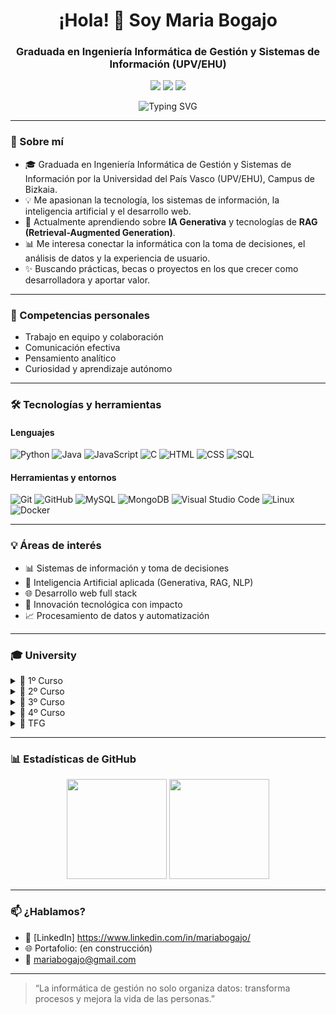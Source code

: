 <h1 align="center">¡Hola! 👋 Soy Maria Bogajo</h1>
<h3 align="center">Graduada en Ingeniería Informática de Gestión y Sistemas de Información (UPV/EHU)</h3>

<p align="center">
  <img src="https://img.shields.io/badge/Status-Open%20to%20Work-success?style=flat-square" />
  <img src="https://img.shields.io/badge/Portfolio-En%20construcci%C3%B3n-blue?style=flat-square" />
  <img src="https://img.shields.io/badge/Contact-Available-brightgreen?style=flat-square" />
</p>

<p align="center">
  <img src="https://readme-typing-svg.herokuapp.com?font=Fira+Code&size=18&duration=3000&pause=1000&center=true&vCenter=true&width=435&lines=💻+Desarrollo,+Datos+y+Gestión;📚+Siempre+aprendiendo+y+creando;🚀+En+búsqueda+de+retos+con+impacto" alt="Typing SVG" />
</p>

---

### 🌱 Sobre mí

- 🎓 Graduada en Ingeniería Informática de Gestión y Sistemas de Información por la Universidad del País Vasco (UPV/EHU), Campus de Bizkaia.
- 💡 Me apasionan la tecnología, los sistemas de información, la inteligencia artificial y el desarrollo web.
- 🧠 Actualmente aprendiendo sobre **IA Generativa** y tecnologías de **RAG (Retrieval-Augmented Generation)**.
- 📊 Me interesa conectar la informática con la toma de decisiones, el análisis de datos y la experiencia de usuario.
- ✨ Buscando prácticas, becas o proyectos en los que crecer como desarrolladora y aportar valor.

---

### 🤝 Competencias personales

- Trabajo en equipo y colaboración
- Comunicación efectiva
- Pensamiento analítico
- Curiosidad y aprendizaje autónomo

---

### 🛠️ Tecnologías y herramientas

#### Lenguajes
![Python](https://img.shields.io/badge/Python-3776AB?style=flat&logo=python&logoColor=white)
![Java](https://img.shields.io/badge/Java-ED8B00?style=flat&logo=java&logoColor=white)
![JavaScript](https://img.shields.io/badge/JavaScript-F7DF1E?style=flat&logo=javascript&logoColor=black)
![C](https://img.shields.io/badge/C-00599C?style=flat&logo=c&logoColor=white)
![HTML](https://img.shields.io/badge/HTML5-E34F26?style=flat&logo=html5&logoColor=white)
![CSS](https://img.shields.io/badge/CSS3-1572B6?style=flat&logo=css3&logoColor=white)
![SQL](https://img.shields.io/badge/SQL-003B57?style=flat&logo=postgresql&logoColor=white)

#### Herramientas y entornos
![Git](https://img.shields.io/badge/Git-F05032?style=flat&logo=git&logoColor=white)
![GitHub](https://img.shields.io/badge/GitHub-181717?style=flat&logo=github)
![MySQL](https://img.shields.io/badge/MySQL-4479A1?style=flat&logo=mysql&logoColor=white)
![MongoDB](https://img.shields.io/badge/MongoDB-47A248?style=flat&logo=mongodb&logoColor=white)
![Visual Studio Code](https://img.shields.io/badge/VS%20Code-007ACC?style=flat&logo=visualstudiocode&logoColor=white)
![Linux](https://img.shields.io/badge/Linux-FCC624?style=flat&logo=linux&logoColor=black)
![Docker](https://img.shields.io/badge/Docker-2496ED?style=flat&logo=docker&logoColor=white)

---

### 💡 Áreas de interés

- 📊 Sistemas de información y toma de decisiones  
- 🤖 Inteligencia Artificial aplicada (Generativa, RAG, NLP)  
- 🌐 Desarrollo web full stack  
- 🧪 Innovación tecnológica con impacto  
- 📈 Procesamiento de datos y automatización

---

### 🎓 University

<details>
<summary>📘 1º Curso</summary>

#### 📐 <ins>Análisis Matemático</ins>  
[Análisis](https://github.com/MariaBogajo/Analisis) – <span style="color:gray"><em><span style="color:gray"><em>Fundamentos del cálculo y funciones elementales aplicados a la ingeniería informática.</em></span>
</em></span>

#### 🌐 <ins>Fundamentos de Tecnología de Computadores</ins>  
[FTC](https://github.com/MariaBogajo/FTC) – <span style="color:gray"><em>Introducción al hardware del computador: electricidad básica, transistores y fundamentos físicos de la computación.</em></span>  

#### 📐 <ins>Matemática Discreta</ins>  
[Discreta](https://github.com/MariaBogajo/Discreta) – <span style="color:gray"><em>Lógica, conjuntos, probabilidad discreta y grafos aplicados a la resolución de problemas de ingeniería.</em></span>

#### 🌐 <ins>Principios de Diseño de Sistemas Digitales</ins>  
[PDSD](https://github.com/MariaBogajo/PDSD) – <span style="color:gray"><em>Diseño y desarrollo de sistemas digitales: electrónica básica, memoria, máquinas de estado y arquitectura funcional de procesadores.</em></span>

#### 💻 <ins>Programación Básica</ins>  
[PB](https://github.com/MariaBogajo/PB) – <span style="color:gray"><em>Fundamentos de programación imperativa: control de flujo, estructuras de datos, subprogramas y recursividad.</em></span>

#### 📐 <ins>Cálculo</ins>  
[Cálculo](https://github.com/MariaBogajo/Calculo) – <span style="color:gray"><em>Estudio de funciones, derivadas e integrales aplicadas al análisis matemático en ingeniería.</em></span>

#### 🌐 <ins>Estructura de Computadores</ins>  
[Estructura](https://github.com/MariaBogajo/Estructura) – <span style="color:gray"><em>Estudio del funcionamiento interno de un computador desde la unidad aritmético-lógica hasta niveles superiores de abstracción.</em></span>

#### 💻 <ins>Metodología de la Programación</ins>  
[MP](https://github.com/MariaBogajo/MP) – <span style="color:gray"><em>Métodos matemáticos para diseñar y verificar programas correctos, promoviendo buenas prácticas de programación.</em></span>

#### 💻 <ins>Programación Modular y Orientación a Objetos</ins>  
[PMOO](https://github.com/MariaBogajo/PMOO) – <span style="color:gray"><em>Diseño de programas estructurados y orientados a objetos como base para el desarrollo de software modular y escalable.</em></span>

#### 📐 <ins>Álgebra</ins>  
[Álgebra](https://github.com/MariaBogajo/Algebra) – <span style="color:gray"><em>Estudio de álgebra lineal: matrices, espacios vectoriales y diagonalización aplicados a problemas de ingeniería.</em></span>

</details>

<details>
<summary>📗 2º Curso</summary>

#### 🌐 <ins>Arquitectura de Computadores</ins>  
[Arquitectura](https://github.com/MariaBogajo/Arquitectura) – <span style="color:gray"><em>Funcionamiento interno del computador: memorias, periféricos y desarrollo de software a bajo nivel.</em></span>

#### 💼 <ins>Economía y Administración de Empresas</ins>  
[Economía](https://github.com/MariaBogajo/Economia) – <span style="color:gray"><em>Fundamentos de economía y gestión empresarial orientados a la toma de decisiones y la creación de valor en organizaciones.</em></span>

#### 💻 <ins>Estructuras de Datos y Algoritmos</ins>  
[EDA](https://github.com/MariaBogajo/EDA) – <span style="color:gray"><em>Diseño y análisis de algoritmos con estructuras de datos avanzadas: listas, colas, pilas, árboles, hash y grafos.</em></span>

#### 🤖 <ins>Lenguajes, Computación y Sistemas Inteligentes</ins>  
[LCSI](https://github.com/MariaBogajo/LCSI) – <span style="color:gray"><em>Estudio de los límites de la computación: lenguajes formales, máquinas de Turing, lambda-cálculo y complejidad computacional.</em></span>

#### 📊 <ins>Métodos Estadísticos de la Ingeniería</ins>  
[Estadística](https://github.com/MariaBogajo/Estadistica) – <span style="color:gray"><em>Modelos de probabilidad y estadística aplicados al análisis de algoritmos, simulación y sistemas inteligentes.</em></span>

#### 🗄️ <ins>Bases de Datos</ins>  
[BD](https://github.com/MariaBogajo/BD) – <span style="color:gray"><em>Fundamentos del modelo relacional, lenguaje SQL y transacciones en aplicaciones con acceso a bases de datos.</em></span>

#### 🧱 <ins>Ingeniería del Software</ins>  
[IS](https://github.com/MariaBogajo/IS) – <span style="color:gray"><em>Diseño e implementación de software de calidad aplicando metodologías activas, arquitecturas por capas y herramientas de desarrollo profesional.</em></span>

#### 🌐 <ins>Introducción a las Redes de Computadores</ins>  
[Redes](https://github.com/MariaBogajo/Redes) – <span style="color:gray"><em>Fundamentos de redes informáticas: modelo OSI, protocolos TCP/IP y funcionamiento básico de Internet.</em></span>

#### 🌐 <ins>Introducción a los Sistemas Operativos</ins>  
[ISO](https://github.com/MariaBogajo/ISO) – <span style="color:gray"><em>Conceptos fundamentales de los sistemas operativos: gestión de recursos, dispositivos, usuarios y servicios básicos.</em></span>

#### 📊 <ins>Investigación Operativa</ins>  
[IO](https://github.com/MariaBogajo/IO) – <span style="color:gray"><em>Modelos y técnicas cuantitativas para la toma de decisiones: programación lineal, entera, teoría de colas y simulación.</em></span>

</details>

<details>
<summary>📙 3º Curso</summary>

#### 🧱 <ins>Análisis y Diseño de Sistemas de Información</ins>  
[ADSI](https://github.com/MariaBogajo/ADSI) – <span style="color:gray"><em>Desarrollo completo de sistemas de información aplicando metodologías de análisis, diseño, pruebas y validación.</em></span>

#### 🗄️ <ins>Diseño de Bases de Datos</ins>  
[DBD](https://github.com/MariaBogajo/DBD) – <span style="color:gray"><em>Profundización en el modelado y diseño de bases de datos como soporte para el desarrollo de sistemas de información.</em></span>

#### 💼 <ins>Organización de la Producción</ins>  
[OP](https://github.com/MariaBogajo/OP) – <span style="color:gray"><em>Diseño, mejora y planificación de sistemas productivos y logísticos en entornos empresariales reales.</em></span>

#### 🗂️ <ins>Sistemas de Gestión Integrada</ins>  
[SGI](https://github.com/MariaBogajo/SGI) – <span style="color:gray"><em>Implantación de sistemas de gestión de calidad, medio ambiente y prevención de riesgos bajo normativas ISO.</em></span>

#### 🔒 <ins>Sistemas de Gestión de Seguridad de Sistemas de Información</ins>  
[SGSSI](https://github.com/MariaBogajo/SGSSI) – <span style="color:gray"><em>Identificación, análisis y control de riesgos que afectan a la seguridad de la información y los sistemas que la gestionan.</em></span>

#### 🗄️ <ins>Administración de Bases de Datos</ins>  
[ABD](https://github.com/MariaBogajo/ABD) – <span style="color:gray"><em>Gestión y administración técnica de bases de datos relacionales en entornos operativos, aplicando SQL y herramientas de sistema.</em></span>

#### 🗂️ <ins>Gestión de Proyectos</ins>  
[GP](https://github.com/MariaBogajo/GP) – <span style="color:gray"><em>Planificación, organización y dirección de proyectos tecnológicos, aplicando herramientas de gestión, liderazgo y control de calidad.</em></span>

#### 🌐 <ins>Sistemas Web</ins>  
[SW](https://github.com/MariaBogajo/SW) – <span style="color:gray"><em>Desarrollo e integración de sistemas web con servicios distribuidos, autenticación segura y despliegue de aplicaciones.</em></span>

#### 📊 <ins>Sistemas de Apoyo a la Decisión</ins>  
[SAD](https://github.com/MariaBogajo/SAD) – <span style="color:gray"><em>Fundamentos y desarrollo de sistemas web interoperables: servicios distribuidos, autenticación y despliegue de aplicaciones.</em></span>

#### 💼 <ins>Software de Gestión de Empresa</ins>  
[SGE](https://github.com/MariaBogajo/SGE) – <span style="color:gray"><em>Diseño y desarrollo de soluciones software alineadas con objetivos empresariales y necesidades organizativas reales.</em></span>

</details>

<details>
<summary>📕 4º Curso</summary>

#### 📡 <ins>Tecnología de Ingeniería Telemática</ins>  
[TIT](https://github.com/MariaBogajo/TIT) – <span style="color:gray"><em>Introducción a la ingeniería telemática y sus aplicaciones, con énfasis en su impacto técnico y profesional.</em></span>

#### 📡 <ins>Redes y Servicios Móviles</ins>  
[Móviles](https://github.com/MariaBogajo/Moviles) – <span style="color:gray"><em>Estudio de tecnologías, arquitecturas y protocolos para la provisión de servicios móviles en entornos inalámbricos.</em></span>

#### 📡 <ins>Servicios Multimedia</ins>  
[Multimedia](https://github.com/MariaBogajo/Multimedia) – <span style="color:gray"><em>Fundamentos y aplicaciones de servicios multimedia sobre redes IP: audio, vídeo, telefonía y transmisión en entornos telemáticos.</em></span>

#### 📡 <ins>Despliegue y Gestión de Redes y Servicios</ins>  
[Despliegue](https://github.com/MariaBogajo/Despliegue) – <span style="color:gray"><em>Diseño, configuración y gestión de arquitecturas de red extremo a extremo para garantizar servicios de telecomunicaciones eficientes.</em></span>

#### 💻 <ins>Técnicas Avanzadas de Programación</ins>  
[TAP](https://github.com/MariaBogajo/TAP) – <span style="color:gray"><em>Desarrollo de software aplicando técnicas avanzadas a lo largo del ciclo de vida de aplicaciones complejas.</em></span>

</details>

<details>
<summary>📜 TFG</summary>

#### 🎓 <ins>Trabajo de Fin de Grado</ins>  
[TFG](https://github.com/MariaBogajo/TFG) – <span style="color:gray"><em>Aplicación completa de los conocimientos adquiridos a lo largo del grado mediante el desarrollo de un proyecto informático individual con orientación profesional o investigadora.</em></span>

</details>

---

### 📊 Estadísticas de GitHub

<p align="center">
  <img src="https://github-readme-stats.vercel.app/api?username=MariaBogajo&show_icons=true&theme=radical" height="160em"/>
  <img src="https://github-readme-stats.vercel.app/api/top-langs/?username=MariaBogajo&layout=compact&theme=radical" height="160em"/>
</p>

---

### 📫 ¿Hablamos?

- 💼 [LinkedIn] https://www.linkedin.com/in/mariabogajo/
- 🌐 Portafolio: (en construcción)
- 📧 mariabogajo@gmail.com

---

> “La informática de gestión no solo organiza datos: transforma procesos y mejora la vida de las personas.”
